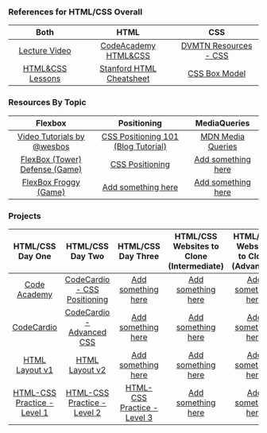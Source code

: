### References for HTML/CSS Overall
|                         Both                         |                             HTML                             |                            CSS                            |
|          :-------------------------------:           |                :-----------------------------:               |                   :-----------------:                     |
| <a href="https://goo.gl/owj3NU">Lecture Video</a>    | <a href="https://goo.gl/zAMbW9">CodeAcademy HTML&CSS</a>                           | <a href="https://goo.gl/lylKUs">DVMTN Resources - CSS</a> |
| <a href="https://goo.gl/TtHhnu">HTML&CSS Lessons</a> | <a href="https://goo.gl/rzvxeQ">Stanford HTML Cheatsheet</a> | <a href="https://goo.gl/OWc1l8">CSS Box Model</a>         |


### Resources By Topic

|                               Flexbox                            |                                 Positioning                             |                       MediaQueries                    |
|                           :-------------:                        |                        :---------------------------:                    |                    :----------------:                 |
| <a href="flexbox.io">Video Tutorials by @wesbos</a>              | <a href="https://goo.gl/9DLLfD">CSS Positioning 101 (Blog Tutorial)</a> | <a href="https://goo.gl/ro67wP">MDN Media Queries</a> |
| <a href="flexboxdefense.com">FlexBox (Tower) Defense (Game)</a>  | <a href="https://goo.gl/BjFiVO">CSS Positioning</a>                     | <a href="#">Add something here</a>                    |
| <a href="flexboxfroggy.com">FlexBox Froggy (Game)</a>            | <a href="#">Add something here</a>                                      | <a href="#">Add something here</a>                    |




### Projects

|                          HTML/CSS Day One                       |                        HTML/CSS Day Two                          |                        HTML/CSS Day Three                       |     HTML/CSS Websites to Clone (Intermediate)    | HTML/CSS Websites to Clone (Advanced) |
|              :----------------------------------:               |                       :----------------:                         |                     :----------------------:                    |             :-----------------------:            |          :-------------------:        |
| <a href="https://goo.gl/lE8Rz3">Code Academy</a>                | <a href="https://goo.gl/d95IOf">CodeCardio - CSS Positioning</a> | <a href="#">Add something here</a>                              | <a href="#">Add something here</a>               | <a href="#">Add something here</a>    |
| <a href="https://goo.gl/qxBZhs">CodeCardio</a>                  | <a href="https://goo.gl/wWh5GG">CodeCardio - Advanced CSS</a>    | <a href="#">Add something here</a>                              | <a href="#">Add something here</a>               | <a href="#">Add something here</a>    |
| <a href="https://goo.gl/lWynzV">HTML Layout v1</a>              | <a href="https://goo.gl/LSVXZq">HTML Layout v2</a>               | <a href="#">Add something here</a>                              | <a href="#">Add something here</a>               | <a href="#">Add something here</a>    |
| <a href="https://goo.gl/W1eqNy">HTML-CSS Practice - Level 1</a> | <a href="https://goo.gl/fmZDJo">HTML-CSS Practice - Level 2</a>  | <a href="https://goo.gl/9cLbxW">HTML-CSS Practice - Level 3</a> | <a href="#">Add something here</a>               | <a href="#">Add something here</a>    |